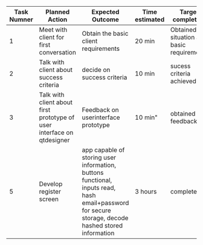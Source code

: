 
|Task Numner| Planned Action|Expected Outcome|Time estimated|Target completion|Criteria|
|-----------|---------------|----------------|--------------|-----------------|--------|
|     1     |Meet with client for first conversation|Obtain the basic client requirements|20 min|Obtained situation and basic requirements| 4|A|'
|     2     | Talk with client about success criteria|decide on success criteria|10 min|sucess criteria achieved|A|
|     3     | Talk with client about first prototype of user interface on qtdesigner | Feedback on userinterface prototype | 10 min" | obtained feedback | A|
|5|Develop register screen|app capable of storing user information, buttons functional, inputs read, hash email+password for secure storage, decode hashed stored information|3 hours|completed|B|

